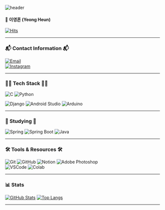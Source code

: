 ![header](https://capsule-render.vercel.app/api?type=venom&color=gradient&height=200&section=header&text=Yeong%20Heun's-nl-GitHub&fontSize=80&animation=twinkling)

#### 👤 이영흔 (Yeong Heun)  
[![Hits](https://hits.seeyoufarm.com/api/count/incr/badge.svg?url=https%3A%2F%2Fgithub.com%2Feongeung&count_bg=%238E908D&title_bg=%23000000&icon=github.svg&icon_color=%23FFFFFF&title=hits&edge_flat=false)](https://hits.seeyoufarm.com)

---

### 📬 Contact Information 📬  
[![Email](https://img.shields.io/badge/Email-D14836?style=for-the-badge&logo=gmail&logoColor=white)](mailto:iyoungheuni@gmail.com)  
[![Instagram](https://img.shields.io/badge/Instagram-FF0069?style=for-the-badge&logo=Instagram&logoColor=white)](https://www.instagram.com/_eyoung1022/)

---

### 🧑‍💻 Tech Stack 🧑‍💻  
![C](https://img.shields.io/badge/C-20232a.svg?style=for-the-badge&logo=C&logoColor=61DAFB) 
![Python](https://img.shields.io/badge/python-3670A0?style=for-the-badge&logo=python&logoColor=ffdd54) 
<!--![JavaScript](https://img.shields.io/badge/javascript-F7DF1E.svg?style=for-the-badge&logo=javascript&logoColor=20232a) 
![HTML5](https://img.shields.io/badge/html5-E34F26.svg?style=for-the-badge&logo=html5&logoColor=white) 
![CSS3](https://img.shields.io/badge/css-1572B6.svg?style=for-the-badge&logo=css3&logoColor=white)  -->
![Django](https://img.shields.io/badge/Django-092E20.svg?style=for-the-badge&logo=django&logoColor=white) 
![Android Studio](https://img.shields.io/badge/Android%20Studio-3DDC84.svg?style=for-the-badge&logo=android%20Studio&logoColor=white) 
![Arduino](https://img.shields.io/badge/Arduino-00878F.svg?style=for-the-badge&logo=arduino&logoColor=white)  

---

### 📖 Studying 📖  
![Spring](https://img.shields.io/badge/Spring-6DB33F.svg?style=for-the-badge&logo=Spring&logoColor=white) 
![Spring Boot](https://img.shields.io/badge/Spring%20Boot-6DB33F?style=for-the-badge&logo=Spring%20Boot&logoColor=white) 
![Java](https://img.shields.io/badge/Java-3578E5?style=for-the-badge&logo=Java&logoColor=white)  

---

### 🛠 Tools & Resources 🛠  
![Git](https://img.shields.io/badge/git-F05033.svg?style=for-the-badge&logo=git&logoColor=white) 
![GitHub](https://img.shields.io/badge/github-181717.svg?style=for-the-badge&logo=github&logoColor=white) 
![Notion](https://img.shields.io/badge/Notion-F3F3F3.svg?style=for-the-badge&logo=notion&logoColor=black) 
![Adobe Photoshop](https://img.shields.io/badge/adobe%20photoshop-08253c.svg?style=for-the-badge&logo=adobe%20photoshop&logoColor=37abff)  
![VSCode](https://img.shields.io/badge/VSCode-2C2C32.svg?style=for-the-badge&logo=visual-studio-code&logoColor=22ABF3) 
![Colab](https://img.shields.io/badge/Colab-2C2C32.svg?style=for-the-badge&logo=googlecolab&logoColor=F9AB00)  

---

### 📊 Stats  
<!--[![Solved.ac Profile](http://mazassumnida.wtf/api/v2/generate_badge?boj=yh1022)](https://solved.ac/yh1022) -->
[![GitHub Stats](https://github-readme-stats.vercel.app/api?username=eongeung&show_icons=true&theme=catppuccin_mocha&rank_icon=github)](https://github.com/eongeung/github-readme-stats)  [![Top Langs](https://github-readme-stats.vercel.app/api/top-langs/?username=eongeung&layout=compact&height=500&theme=catppuccin_mocha)](https://github.com/eongeung/github-readme-stats)  

---
